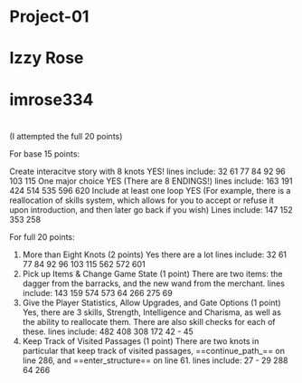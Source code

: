 # Project-01

# Izzy Rose

# imrose334

# 

(I attempted the full 20 points)

For base 15 points: 


Create interacitve story with 8 knots 
YES!
lines include:
    32
    61
    77
    84
    92
    96
    103
    115
One major choice 
YES (There are 8 ENDINGS!)
lines include:
    163
    191
    424
    514
    535
    596
    620
Include at least one loop 
YES (For example, there is a reallocation of skills system, which allows for you to accept or refuse it upon introduction, and then later go back if you wish)
Lines include:
    147
    152
    353
    258


For full 20 points: 


1. More than Eight Knots (2 points)
Yes there are a lot
    lines include:
    32
    61
    77
    84
    92
    96
    103
    115
    562
    572
    601
2. Pick up Items & Change Game State (1 point)
There are two items: the dagger from the barracks, and the new wand from the merchant.
    lines include:
    143
    159
    574
    573
    64
    266
    275
    69
3. Give the Player Statistics, Allow Upgrades, and Gate Options (1 point)
Yes, there are 3 skills, Strength, Intelligence and Charisma, as well as the ability to reallocate them. There are also skill checks for each of these.
    lines include:
    482
    408
    308
    172
    42 - 45
4. Keep Track of Visited Passages (1 point)
There are two knots in particular that keep track of visited passages, ==continue_path_== on line 286, and ==enter_structure== on line 61.
    lines include:
    27 - 29
    288
    64
    266

